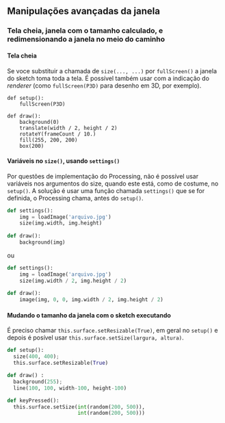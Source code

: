 ## Manipulações avançadas da janela

### Tela cheia, janela com o tamanho calculado, e redimensionando a janela no meio do caminho

#### Tela cheia

Se voce substituir a chamada de `size(..., ...)` por `fullScreen()` a janela do sketch toma toda a tela. É possível também usar com a indicação do *renderer* (como `fullScreen(P3D)` para desenho em 3D, por exemplo).

```
def setup():
    fullScreen(P3D)

def draw():
    background(0)
    translate(width / 2, height / 2)
    rotateY(frameCount / 10.)
    fill(255, 200, 200)
    box(200)
```


#### Variáveis no `size()`, usando `settings()`

Por questões de implementação do Processing, não é possível usar variáveis nos argumentos do size, quando este está, como de costume, no `setup()`. A solução é usar uma função chamada `settings()` que se for definida, o Processing chama, antes do `setup()`.

```python
def settings():
    img = loadImage('arquivo.jpg')
    size(img.width, img.height)
 
def draw():
    background(img) 
```
ou 

```python
def settings():
    img = loadImage('arquivo.jpg')
    size(img.width / 2, img.height / 2)
 
def draw():
    image(img, 0, 0, img.width / 2, img.height / 2) 
```


#### Mudando o tamanho da janela com o sketch executando

É preciso chamar `this.surface.setResizable(True)`, em geral no `setup()` e depois é posível usar `this.surface.setSize(largura, altura)`.

```python
def setup():
  size(400, 400);
  this.surface.setResizable(True)

def draw() :
  background(255);
  line(100, 100, width-100, height-100)

def keyPressed():
  this.surface.setSize(int(random(200, 500)),
                       int(random(200, 500)))
```

